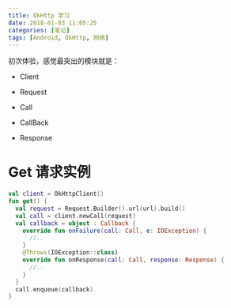 ```yaml
---
title: OkHttp 学习
date: 2018-01-03 11:05:25
categories: [笔记]
tags: [Android, OkHttp, 网络]
---
```


初次体验，感觉最突出的模块就是：

* Client


* Request
* Call
* CallBack
* Response

# Get 请求实例

```Kotlin
val client = OkHttpClient()
fun get() {
  val request = Request.Builder().url(url).build()
  val call = client.newCall(request)
  val callback = object : Callback {
    override fun onFailure(call: Call, e: IOException) {
      //..
    }
	@Throws(IOException::class)
    override fun onResponse(call: Call, response: Response) {
      //..
    }
  }
  call.enqueue(callback)
}
```

